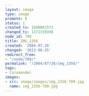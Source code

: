 ```yaml
---
layout: image
type: image
promote: 0
status: 1
created_ts: 1090861573
changed_ts: 1372159398
node_id: 789
title: IMG_2356
created: '2004-07-26'
changed: '2013-06-25'
redirect_from:
- "/node/789/"
permalink: "/2004/07/26/img_2356/"
tags:
- Coromandel
images:
- src: image/images/img_2356-789.jpg
  name: img_2356-789.jpg
---
```


